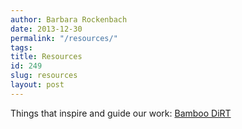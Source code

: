```yaml
---
author: Barbara Rockenbach
date: 2013-12-30
permalink: "/resources/"
tags:
title: Resources
id: 249
slug: resources
layout: post
---
```

Things that inspire and guide our work: <a title='Bamboo DiRT' href='http://dirt.projectbamboo.org/'>Bamboo
  DiRT</a>
